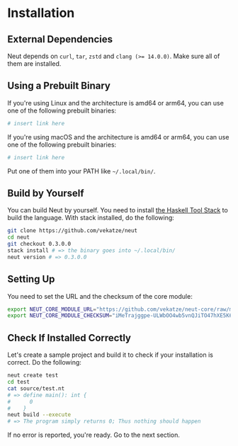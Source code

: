 # Installation

## External Dependencies

Neut depends on `curl`, `tar`, `zstd` and `clang (>= 14.0.0)`. Make sure all of them are installed.

## Using a Prebuilt Binary

If you're using Linux and the architecture is amd64 or arm64, you can use one of the following prebuilt binaries:

```sh
# insert link here
```

If you're using macOS and the architecture is amd64 or arm64, you can use one of the following prebuilt binaries:

```sh
# insert link here
```

Put one of them into your PATH like `~/.local/bin/`.

## Build by Yourself

You can build Neut by yourself. You need to install [the Haskell Tool Stack](https://docs.haskellstack.org/en/stable/) to build the language. With stack installed, do the following:

```sh
git clone https://github.com/vekatze/neut
cd neut
git checkout 0.3.0.0
stack install # => the binary goes into ~/.local/bin/
neut version # => 0.3.0.0
```

## Setting Up

You need to set the URL and the checksum of the core module:

```sh
export NEUT_CORE_MODULE_URL="https://github.com/vekatze/neut-core/raw/main/release/0.2.0.15.tar.zst"
export NEUT_CORE_MODULE_CHECKSUM="iMeTrajggpe-ULWbOO4wb5vnQJiTO47hXE5K6YRdAOg="
```

## Check If Installed Correctly

Let's create a sample project and build it to check if your installation is correct. Do the following:

```sh
neut create test
cd test
cat source/test.nt
# => define main(): int {
#      0
#    }
neut build --execute
# => The program simply returns 0; Thus nothing should happen
```

If no error is reported, you're ready. Go to the next section.
